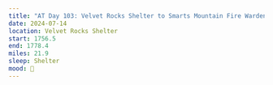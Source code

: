 ```yaml
---
title: "AT Day 103: Velvet Rocks Shelter to Smarts Mountain Fire Warden s Cabin"
date: 2024-07-14
location: Velvet Rocks Shelter
start: 1756.5
end: 1778.4
miles: 21.9
sleep: Shelter
mood: 🙂
---
```

